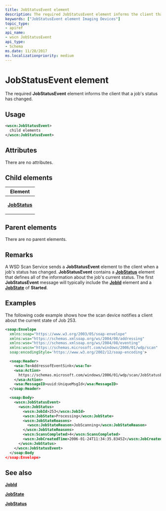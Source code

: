 ```yaml
---
title: JobStatusEvent element
description: The required JobStatusEvent element informs the client that a job's status has changed.
keywords: ["JobStatusEvent element Imaging Devices"]
topic_type:
- apiref
api_name:
- wscn JobStatusEvent
api_type:
- Schema
ms.date: 11/28/2017
ms.localizationpriority: medium
---
```


# JobStatusEvent element


The required **JobStatusEvent** element informs the client that a job's status has changed.

Usage
-----

```xml
<wscn:JobStatusEvent>
  child elements
</wscn:JobStatusEvent>
```

Attributes
----------

There are no attributes.

## Child elements


<table>
<colgroup>
<col width="100%" />
</colgroup>
<thead>
<tr class="header">
<th>Element</th>
</tr>
</thead>
<tbody>
<tr class="odd">
<td><p><a href="jobstatus.md" data-raw-source="[&lt;strong&gt;JobStatus&lt;/strong&gt;](jobstatus.md)"><strong>JobStatus</strong></a></p></td>
</tr>
</tbody>
</table>

## Parent elements


There are no parent elements.

Remarks
-------

A WSD Scan Service sends a **JobStatusEvent** element to the client when a job's status has changed. **JobStatusEvent** contains a [**JobStatus**](jobstatus.md) element that defines all of the information about the job's current status. The first **JobStatusEvent** message will typically include the [**JobId**](jobid.md) element and a [**JobState**](jobstate.md) of **Started**.

Examples
--------

The following code example shows how the scan device notifies a client about the current state of Job 253.

```xml
<soap:Envelope
  xmlns:soap="https://www.w3.org/2003/05/soap-envelope"
  xmlns:wsa="https://schemas.xmlsoap.org/ws/2004/08/addressing"
  xmlns:wse="https://schemas.xmlsoap.org/ws/2004/08/eventing"
  xmlns:wscn="https://schemas.microsoft.com/windows/2006/01/wdp/scan"
  soap:encodingStyle='https://www.w3.org/2002/12/soap-encoding'>

  <soap:Header>
    <wsa:To>AddressofEventSink</wsa:To>
    <wsa:Action>
      https://schemas.microsoft.com/windows/2006/01/wdp/scan/JobStatusEvent
    </wsa:Action>
    <wsa:MessageID>uuid:UniqueMsgId</wsa:MessageID>
  </soap:Header>

  <soap:Body>
    <wscn:JobStatusEvent>
      <wscn:JobStatus>
        <wscn:JobId>253</wscn:JobId>
        <wscn:JobState>Processing</wscn:JobState>
        <wscn:JobStateReasons>
          <wscn:JobStateReason>JobScanning</wscn:JobStateReason>
        </wscn:JobStateReasons>
        <wscn:ScansCompleted>4</wscn:ScansCompleted>
        <wscn:JobCreatedTime>2006-01-24T11:34:35.8345Z</wscn:JobCreatedTime>
      </wscn:JobStatus>
    </wscn:JobStatusEvent>
  </soap:Body
</soap:Envelope>
```

## See also


[**JobId**](jobid.md)

[**JobState**](jobstate.md)

[**JobStatus**](jobstatus.md)











